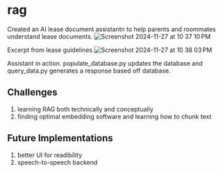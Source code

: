# rag
Created an AI lease document assistantn to help parents and roommates understand lease documents.
![Screenshot 2024-11-27 at 10 37 10 PM](https://github.com/user-attachments/assets/bc9faf6f-c429-486c-afcf-8fe8c767dd77)

Excerpt from lease guidelines
![Screenshot 2024-11-27 at 10 38 03 PM](https://github.com/user-attachments/assets/97ffcec4-4866-407a-b369-fee7c26a1d7e)

Assistant in action. populate_database.py updates the database and query_data.py <prompt> generates a response based off database.

## Challenges
1) learning RAG both technically and conceptually
2) finding optimal embedding software and learning how to chunk text

## Future Implementations
1) better UI for readibility
2) speech-to-speech backend

